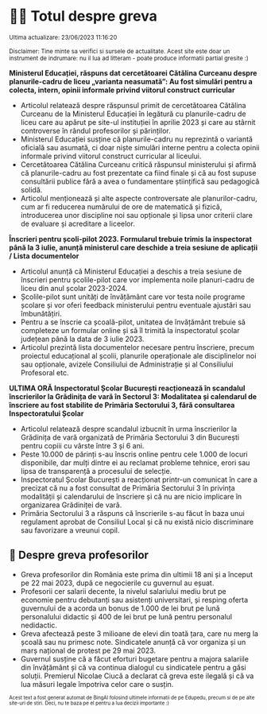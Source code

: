 # 👩‍🏫 Totul despre greva
<sub>Ultima actualizare: 23/06/2023 11:16:20</sub>

<sub>Disclaimer: Tine minte sa verifici si sursele de actualitate. Acest site este doar un instrument de indrumare: nu il lua ad litteram - poate produce informatii partial gresite :)</sub>

**Ministerul Educației, răspuns dat cercetătoarei Cătălina Curceanu despre planurile-cadru de liceu „varianta neasumată”: Au fost simulări pentru a colecta, intern, opinii informale privind viitorul construct curricular**

- Articolul relatează despre răspunsul primit de cercetătoarea Cătălina Curceanu de la Ministerul Educației în legătură cu planurile-cadru de liceu care au apărut pe site-ul instituției în aprilie 2023 și care au stârnit controverse în rândul profesorilor și părinților.
- Ministerul Educației susține că planurile-cadru nu reprezintă o variantă oficială sau asumată, ci doar niște simulări interne pentru a colecta opinii informale privind viitorul construct curricular al liceului.
- Cercetătoarea Cătălina Curceanu critică răspunsul ministerului și afirmă că planurile-cadru au fost prezentate ca fiind finale și că au fost supuse consultării publice fără a avea o fundamentare științifică sau pedagogică solidă.
- Articolul menționează și alte aspecte controversate ale planurilor-cadru, cum ar fi reducerea numărului de ore de matematică și fizică, introducerea unor discipline noi sau opționale și lipsa unor criterii clare de evaluare și acreditare a liceelor.

**Înscrieri pentru școli-pilot 2023. Formularul trebuie trimis la inspectorat până la 3 iulie, anunță ministerul care deschide a treia sesiune de aplicații / Lista documentelor**

- Articolul anunță că Ministerul Educației a deschis a treia sesiune de înscrieri pentru școlile-pilot care vor implementa noile planuri-cadru de liceu din anul școlar 2023-2024.
- Școlile-pilot sunt unități de învățământ care vor testa noile programe școlare și vor oferi feedback ministerului pentru eventuale ajustări sau îmbunătățiri.
- Pentru a se înscrie ca școală-pilot, unitatea de învățământ trebuie să completeze un formular online și să îl trimită la inspectoratul școlar județean până la data de 3 iulie 2023.
- Articolul prezintă lista documentelor necesare pentru înscriere, precum proiectul educațional al școlii, planurile operaționale ale disciplinelor noi sau opționale, avizele Consiliului de Administrație și al Consiliului Profesoral etc.

**ULTIMA ORĂ Inspectoratul Școlar București reacționează în scandalul înscrierilor la Grădinița de vară în Sectorul 3: Modalitatea și calendarul de înscriere au fost stabilite de Primăria Sectorului 3, fără consultarea Inspectoratului Școlar**

- Articolul relatează despre scandalul izbucnit în urma înscrierilor la Grădinița de vară organizată de Primăria Sectorului 3 din București pentru copiii cu vârste între 3 și 6 ani.
- Peste 10.000 de părinți s-au înscris online pentru cele 1.000 de locuri disponibile, dar mulți dintre ei au reclamat probleme tehnice, erori sau lipsa de transparență a procesului de selecție.
- Inspectoratul Școlar București a reacționat printr-un comunicat în care a precizat că nu a fost consultat de Primăria Sectorului 3 în privința modalității și calendarului de înscriere și că nu are nicio implicare în organizarea Grădiniței de vară.
- Primăria Sectorului 3 a răspuns că înscrierile s-au făcut în baza unui regulament aprobat de Consiliul Local și că nu există nicio discriminare sau favorizare a vreunui copil.

## 🏫 Despre greva profesorilor

- Greva profesorilor din România este prima din ultimii 18 ani și a început pe 22 mai 2023, după ce negocierile cu guvernul au eșuat.
- Profesorii cer salarii decente, la nivelul salariului mediu brut pe economie pentru debutanți sau asistenți universitari, și resping oferta guvernului de a acorda un bonus de 1.000 de lei brut pe lună personalului didactic și 400 de lei brut pe lună pentru personalul nedidactic.
- Greva afectează peste 3 milioane de elevi din toată țara, care nu merg la școală sau nu primesc note. Sindicatele anunță că vor organiza și un marș național de protest pe 29 mai 2023.
- Guvernul susține că a făcut eforturi bugetare pentru a majora salariile din învățământ și că va continua dialogul cu sindicatele pentru a găsi soluții. Premierul Nicolae Ciucă a declarat că greva este ilegală și că va lua măsuri legale împotriva celor care o susțin.


<sub><sub>Acest text a fost generat automat de BingAI folosind ultimele informatii de pe Edupedu, precum si de pe alte site-uri de stiri. Deci, nu te baza pe el pentru a lua decizii importante :)</sub></sub>